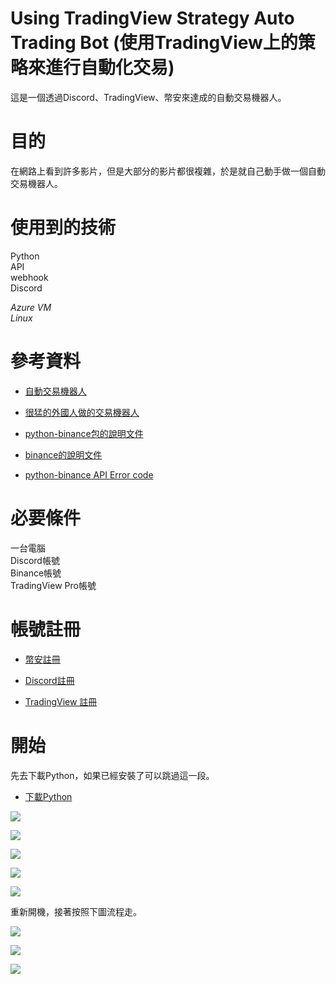 # Using TradingView Strategy Auto Trading Bot (使用TradingView上的策略來進行自動化交易)
這是一個透過Discord、TradingView、幣安來達成的自動交易機器人。
<h1>目的</h1>
在網路上看到許多影片，但是大部分的影片都很複雜，於是就自己動手做一個自動交易機器人。
<h1>使用到的技術</h1>
Python</br>
API</br>
webhook</br>
Discord</br>

*Azure VM*</br>
*Linux*

<h1>參考資料</h1>

* [自動交易機器人](https://github.com/blockplusim/crypto_trading_service_for_tradingview)</br>

* [很猛的外國人做的交易機器人](https://github.com/hackingthemarkets/tradingview-binance-strategy-alert-webhook)</br>

* [python-binance包的說明文件](https://python-binance.readthedocs.io/en/latest/)</br>

* [binance的說明文件](https://binance-docs.github.io/apidocs/spot/cn/#45fa4e00db)</br>

* [python-binance API Error code](https://github.com/binance/binance-spot-api-docs/blob/master/errors.md)</br>


<h1>必要條件</h1>
一台電腦</br>
Discord帳號</br>
Binance帳號</br>
TradingView Pro帳號</br>


<h1>帳號註冊</h1>

* [幣安註冊](https://www.binance.com/zh-TW/activity/referral/offers/claim?ref=CPA_00JTV45LM5)</br>

* [Discord註冊](https://discord.com/)</br>

* [TradingView 註冊](https://tw.tradingview.com/gopro/?share_your_love=hibana2077)</br>

<h1>開始</h1>
先去下載Python，如果已經安裝了可以跳過這一段。</br>

* [下載Python](https://www.python.org/downloads/)</br>

![](img/download-Python.png)

![](img/click.png)

![](img/click2.png)

![](img/click3.png)

![](img/click4.png)

重新開機，接著按照下圖流程走。

![](img/cmd1.png)

![](img/cmd3.png)

![](img/cmd2.png)
